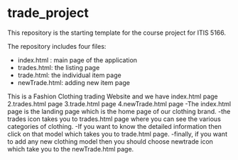 # trade_project
This repository is the starting template for the course project for ITIS 5166. 

The repository includes four files:

- index.html : main page of the application
- trades.html: the listing page
- trade.html: the individual item page
- newTrade.html: adding new item page

This is a Fashion Clothing trading Website and we have index.html page
2.trades.html page 
3.trade.html page
4.newTrade.html page
 -The index.html page is the landing page which is the home page of our clothing brand.
 -the trades icon takes you to trades.html page where you can see the various categories of clothing.
 -If you want to know the detailed information then click on that model which takes you to trade.html page.
 -finally, if you want to add any new clothing model then you should choose newtrade icon which take you to the newTrade.html page.
